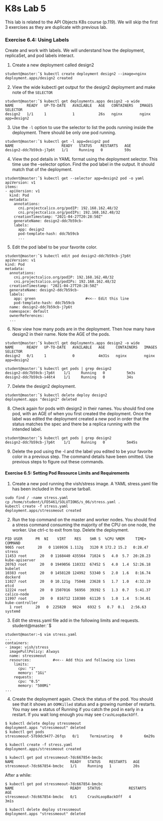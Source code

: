 # K8s Lab 5
This lab is related to the API Objects K8s course (p.119).
We will skip the first 3 exercises as they are duplicate with previous lab.


### Exercise 6.4: Using Labels
Create and work with labels. We will understand how the deployment, replicaSet, and pod labels interact.
1. Create a new deployment called design2
```
student@master:˜$ kubectl create deployment design2 --image=nginx
deployment.apps/design2 created
```

2. View the wide kubectl get output for the design2 deployment and make note of the `SELECTOR`
```
student@master:˜$ kubectl get deployments.apps design2 -o wide
NAME      READY   UP-TO-DATE   AVAILABLE   AGE   CONTAINERS   IMAGES   SELECTOR
design2   1/1     1            1           26s   nginx        nginx    app=design2
```

3. Use the `-l` option to use the selector to list the pods running inside the deployment. There should be only one pod
running.
```
student@master:˜$ kubectl get -l app=design2 pod
NAME                      READY   STATUS    RESTARTS   AGE
design2-ddc7b59cb-j7p6t   1/1     Running   0          59s
```

4. View the pod details in YAML format using the deployment selector. This time use the –selector option. Find the pod
label in the output. It should match that of the deployment.
```
student@master:˜$ kubectl get --selector app=design2 pod -o yaml
apiVersion: v1
items:
- apiVersion: v1
  kind: Pod
  metadata:
    annotations:
      cni.projectcalico.org/podIP: 192.168.162.48/32
      cni.projectcalico.org/podIPs: 192.168.162.48/32
    creationTimestamp: "2021-04-27T20:28:50Z"
    generateName: design2-ddc7b59cb-
    labels:
      app: design2
      pod-template-hash: ddc7b59cb
      ...
```

5. Edit the pod label to be your favorite color.
```
student@master:˜$ kubectl edit pod design2-ddc7b59cb-j7p6t
apiVersion: v1
kind: Pod
metadata:
  annotations:
    cni.projectcalico.org/podIP: 192.168.162.48/32
    cni.projectcalico.org/podIPs: 192.168.162.48/32
  creationTimestamp: "2021-04-27T20:28:50Z"
  generateName: design2-ddc7b59cb-
  labels:
    app: green                       #<<-- Edit this line
    pod-template-hash: ddc7b59cb
  name: design2-ddc7b59cb-j7p6t
  namespace: default
  ownerReferences:
  ...
```

6. Now view how many pods are in the deployment. Then how many have design2 in their name. Note the AGE of the
pods.
```
student@master:˜$ kubectl get deployments.apps design2 -o wide
NAME      READY   UP-TO-DATE   AVAILABLE   AGE     CONTAINERS   IMAGES   SELECTOR
design2   0/1     1            0           4m31s   nginx        nginx    app=design2
```

```
student@master:˜$ kubectl get pods | grep design2
design2-ddc7b59cb-j7p6t    1/1     Running   0          5m3s
design2-ddc7b59cb-s46t4    1/1     Running   0          34s
```

7. Delete the design2 deployment.
```
student@master:˜$ kubectl delete deploy design2
deployment.apps "design2" deleted
```

8. Check again for pods with design2 in their names. You should find one pod, with an AGE of when you first created the
deployment. Once the label was edited the deployment created a new pod in order that the status matches the spec
and there be a replica running with the intended label.
```
student@master:˜$ kubectl get pods | grep design2
design2-ddc7b59cb-j7p6t    1/1     Running   0          5m45s
```

9. Delete the pod using the -l and the label you edited to be your favorite color in a previous step. The command details
have been omitted. Use previous steps to figure out these commands.


#### Exercise 6.5: Setting Pod Resource Limits and Requirements
1. Create a new pod running the vish/stress image. A YAML stress.yaml file has been included in the course tarball.
```
sudo find / -name stress.yaml
cp /home/student/LFD5461/SOLUTIONS/s_06/stress.yaml .
kubectl create -f stress.yaml
deployment.apps/stressmeout created
```

2. Run the top command on the master and worker nodes. You should find a stress command consuming the majority of
the CPU on one node, the worker. Use ctrl-c to exit from top. Delete the deployment.
```
PID USER      PR  NI    VIRT    RES    SHR S  %CPU %MEM     TIME+ COMMAND
9065 root      20   0 1169936 1.112g   3120 R 172.2 15.2   0:28.47 stress
11453 root      20   0 1168440 435564  71024 S   4.0  5.7  20:28.23 kube-apiserver
20763 root      20   0 1949056 110332  67452 S   4.0  1.4  52:26.18 kubelet
10383 root      20   0 1458120 124992  53340 S   2.0  1.6   8:16.74 dockerd
11027 root      20   0 10.121g  75048  23628 S   1.7  1.0   4:32.19 etcd
12224 root      20   0 1507016  56956  39392 S   1.3  0.7   5:41.37 calico-node
11997 root      20   0  816712 110380  61120 S   1.0  1.4   5:34.01 kube-controller
  1 root      20   0  225820   9824   6932 S   0.7  0.1   2:56.63 systemd
```

3. Edit the stress.yaml file add in the following limits and requests.
student@master:˜$
```
student@master:~$ vim stress.yaml
...
containers:
- image: vish/stress
  imagePullPolicy: Always
  name: stressmeout
  resources:          #<<-- Add this and following six lines
    limits:
      cpu: "1"
      memory: "1Gi"
    requests:
      cpu: "0.5"
      memory: "500Mi"
...
```

4. Create the deployment again. Check the status of the pod. You should see that it shows an `OOMKilled` status and a
growing number of restarts. You may see a status of Running if you catch the pod in early in a restart. If you wait long
enough you may see `CrashLoopBackOff`.
```
$ kubectl delete deploy stressmeout
deployment.apps "stressmeout" deleted
$ kubectl get pods
stressmeout-57b9dc9477-26fqs   0/1     Terminating   0          6m29s
```

```
$ kubectl create -f stress.yaml
deployment.apps/stressmeout created
```

```
$ kubectl get pod stressmeout-7dc667854-bmcbc
NAME                          READY   STATUS    RESTARTS   AGE
stressmeout-7dc667854-bmcbc   1/1     Running   1          20s
```

After a while:
```
$ kubectl get pod stressmeout-7dc667854-bmcbc
NAME                          READY   STATUS             RESTARTS   AGE
stressmeout-7dc667854-bmcbc   0/1     CrashLoopBackOff   4          3m1s
```

```
$ kubectl delete deploy stressmeout
deployment.apps "stressmeout" deleted
```
